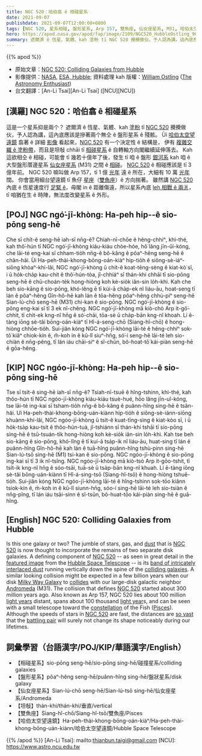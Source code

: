 ```yaml
---
title: NGC 520：哈伯翕 ê 相碰星系
date: 2021-09-07
publishdate: 2021-09-07T12:00:00+0800
tags: [NGC 520, 星系相碰, 盤形星系, Arp 157, 雙魚座, 仙女座星系, M31, 哈伯太空望遠鏡]
hero: https://apod.nasa.gov/apod/fap/image/2109/NGC520_HubbleOstling_960.jpg
summary: 遮爾濟 ê 恆星、氣體、kah 塗粉 tī NGC 520 攪攪做伙，予人認為講，這內底應該是摻著兩个無仝 ê 盤形星系 ê 殘骸。
---
```


{{% apod %}}

- 原始文章：[NGC 520: Colliding Galaxies from Hubble](https://apod.nasa.gov/apod/ap210907.html)
- 影像提供：[NASA](https://www.nasa.gov/), [ESA, Hubble](https://esahubble.org/); 資料處理 kah 版權：[William Ostling](https://www.instagram.com/the_astronomy_enthusiast/) ([The Astronomy Enthusiast](https://theastroenthusiast.com/))
- 台文翻譯：[An-Li Tsai][An-Li Tsai] ([NCU][NCU])

## [漢羅] NGC 520：哈伯翕 ê 相碰星系
這是一个星系抑是兩个？
遮爾濟 ê 恆星、氣體、kah [塗粉][dust] tī [NGC 520][NGC 520 1] 攪攪做伙，予人認為講，這內底應該是摻著兩个無仝 ê 盤形星系 ê 殘骸。
Ùi [哈伯太空望遠鏡][Hubble Space Telescope] 翕著 ê 詳細 [影像][featured image] 看起來，[NGC 520][NGC 520 2] 有一个決定性 ê 結構是，
伊有 [複雜交織 ê 塗粉帶][band of intricately interlaced dust]，而且是坦敧 chhāi tī [相碰星系][colliding galaxies] ê 自轉軸方向閣繼續延伸落去。
Kah 這欲相仝 ê 相碰，可能會 tī 幾若十億年了後，發生 tī 咱 ê 盤形 [銀河系][Milky Way Galaxy] kah 咱 ê 大型盤形厝邊星系 [仙女座星系][Andromeda] (M31) 之間 ê [相碰][collides]。
[NGC 520][NGC 520 3] ê 相碰應該是 tī 3 億年前。
NGC 520 嘛叫做 Arp 157，tī 1 億 [光年][light years] 遠 ê 所在，大細有 10 萬 [光年][light year] 闊。
你會當用細台望遠鏡 tī 魚仔 [星座][constellation]（[雙魚座][Pisces]）ê 方向揣著。
雖然講 [NGC 520][NGC 520 4] 內底 ê 恆星速度行 [足緊 ê][so vast]，毋閣 in ê 距離傷遠，所以星系內底 [leh 相戰 ê 兩爿][battling pair]，tī 咱猶在生 ê 時陣，無法度改變星系 ê 外形。

## [POJ] NGC ngó͘-jī-khòng: Ha-peh hi̍p--ê sio-pōng seng-hē
Che sī chi̍t-ê seng-hē iah-sī nn̄g-ê?
Chiah-nī-chōe ê hêng-chhiⁿ, khì-thé, kah thô͘-hún tī NGC ngó͘-jī-khòng kiáu-kiáu chòe-hóe, hō͘ lâng jīn-ûi-kóng, che lāi-té eng-kai sī chham-tio̍h nn̄g-ê bô-kâng ê pôaⁿ-hêng seng-hē ê chân-hâi.
Ùi Ha-peh-thài-khong-bōng-oán-kiàⁿ hip-tio̍h ê siông-sè-iáⁿ-siōng khòaⁿ-khí-lâi, NGC ngó͘-jī-khòng ū chi̍t-ê koat-tēng-sèng ê kiat-kò͘ sī,
i ū ho̍k-cha̍p kau-chit ê thô͘-hún-tòa, jî-chhiáⁿ sī thán-khi chhāi tī sio-pōng seng-hē ê chū-choán-te̍k hong-hiòng koh kè-sio̍k iân-sin lo̍h-khì.
Kah che beh sio-kāng ê sio-pōng, khó-lêng ē tī kúi-ā cha̍p-ek nî liáu-āu, hoat-seng tī lán ê pôaⁿ-hêng Gîn-hô-hē kah lán ê tōa-hêng pôaⁿ-hêng chhù-piⁿ seng-hē Sian-lú-chō seng-hē (M31) chi-kan ê sio-pōng.
NGC ngó͘-jī-khòng ê sio-pōng eng-kai sī tī 3 ek nî-chêng.
NGC ngó͘-jī-khòng mā kiò-chò Arp it-gō͘-chhit, tī chi̍t-ek kng-nî hn̄g ê só͘-chāi, tōa-sè ū cha̍p-bān kng-nî khoah.
Lí ē-tàng iōng sè-tâi bōng-oán-kiàⁿ tī Hî-á-seng-chō (Siang-hî-chō) ê hong-hiòng chhōe-tio̍h.
Sui-jiân kóng NGC ngó͘-jī-khòng lāi-té ê hêng-chhiⁿ sok-tō͘ kiâⁿ chiok-kín ê, m̄-koh in ê kū-lî siuⁿ-hn̄g, só͘-í seng-hē lāi-té leh sio-chiàn ê nn̄g-pêng, tī lán iáu chāi-siⁿ ê sî-chūn, bô-hoat-tō͘ kái-piàn seng-hē ê gōa-hêng.

## [KIP] NGC ngóo-jī-khòng: Ha-peh hi̍p--ê sio-pōng sing-hē
Tse sī tsi̍t-ê sing-hē iah-sī nn̄g-ê?
Tsiah-nī-tsuē ê hîng-tshinn, khì-thé, kah thôo-hún tī NGC ngóo-jī-khòng kiáu-kiáu tsuè-hué, hōo lâng jīn-uî-kóng, tse lāi-té ing-kai sī tsham-tio̍h nn̄g-ê bô-kâng ê puânn-hîng sing-hē ê tsân-hâi.
Uì Ha-peh-thài-khong-bōng-uán-kiànn hip-tio̍h ê siông-sè-iánn-siōng khuànn-khí-lâi, NGC ngóo-jī-khòng ū tsi̍t-ê kuat-tīng-sìng ê kiat-kòo sī,
i ū ho̍k-tsa̍p kau-tsit ê thôo-hún-tuà, jî-tshiánn sī thán-khi tshāi tī sio-pōng sing-hē ê tsū-tsuán-ti̍k hong-hiòng koh kè-sio̍k iân-sin lo̍h-khì.
Kah tse beh sio-kāng ê sio-pōng, khó-lîng ē tī kuí-ā tsa̍p-ik nî liáu-āu, huat-sing tī lán ê puânn-hîng Gîn-hô-hē kah lán ê tuā-hîng puânn-hîng tshù-pinn sing-hē Sian-lú-tsō sing-hē (M̀1) tsi-kan ê sio-pōng.
NGC ngóo-jī-khòng ê sio-pōng ing-kai sī tī 3 ik nî-tsîng.
NGC ngóo-jī-khòng mā kiò-tsò Arp it-gōo-tshit, tī tsi̍t-ik kng-nî hn̄g ê sóo-tsāi, tuā-sè ū tsa̍p-bān kng-nî khuah.
Lí ē-tàng iōng sè-tâi bōng-uán-kiànn tī Hî-á-sing-tsō (Siang-hî-tsō) ê hong-hiòng tshuē-tio̍h.
Sui-jiân kóng NGC ngóo-jī-khòng lāi-té ê hîng-tshinn sok-tōo kiânn tsiok-kín ê, m̄-koh in ê kū-lî siunn-hn̄g, sóo-í sing-hē lāi-té leh sio-tsiàn ê nn̄g-pîng, tī lán iáu tsāi-sinn ê sî-tsūn, bô-huat-tōo kái-piàn sing-hē ê guā-hîng.

## [English] NGC 520: Colliding Galaxies from Hubble
Is this one galaxy or two?
The jumble of stars, gas, and [dust][dust] that is [NGC 520][NGC 520 1] is now thought to incorporate the remains of two separate disk galaxies.
A defining component of [NGC 520][NGC 520 2] -- as seen in great detail in the [featured image][featured image] from the [Hubble Space Telescope][Hubble Space Telescope] -- is its [band of intricately interlaced dust][band of intricately interlaced dust] running vertically down the spine of the [colliding galaxies][colliding galaxies].
A similar looking collision might be expected in a few billion years when our disk [Milky Way Galaxy][Milky Way Galaxy] to [collides][collides] with our large-disk galactic neighbor [Andromeda][Andromeda] (M31).
The collision that defines [NGC 520][NGC 520 3] started about 300 million years ago.
Also known as Arp 157, NGC 520 lies about 100 million [light years][light years] distant, spans about 100 thousand [light year][light year]s, and can be seen with a small telescope toward the [constellation][constellation] of the Fish ([Pisces][Pisces]).
Although the speeds of stars in [NGC 520][NGC 520 4] are fast, the distances are [so vast][so vast] that the [battling pair][battling pair] will surely not change its shape noticeably during our lifetimes.

## 詞彙學習（台語漢字/POJ/KIP/華語漢字/English）
- 【相碰星系】sio-pōng seng-hē/sio-pōng sing-hē/碰撞星系/colliding galaxies
- 【盤形星系】pôaⁿ-hêng seng-hē/puânn-hîng sing-hē/盤狀星系/disk galaxy
- 【仙女座星系】Sian-lú-chō seng-hē/Sian-lú-tsō sing-hē/仙女座星系/Andromeda
- 【坦敧】thán-khi/thán-khi/垂直/vertical
- 【雙魚座】Siang-hî-chō/Siang-hî-tsō/雙魚座/Pisces
- 【哈伯太空望遠鏡】Ha-peh-thài-khong-bōng-oán-kiàⁿ/Ha-peh-thài-khong-bōng-uán-kiànn/哈伯太空望遠鏡/Hubble Space Telescope

{{% /apod %}}
[An-Li Tsai]: mailto:thianbun.taigi@gmail.com
[NCU]: https://www.astro.ncu.edu.tw

[dust]:https://apod.nasa.gov/apod/ap030706.html
[NGC 520 1]:https://en.wikipedia.org/wiki/NGC_520
[NGC 520 2]:https://esahubble.org/images/heic0810aq/
[featured image]:https://www.flickr.com/photos/192935202@N08/51398314609/
[Hubble Space Telescope]:https://www.nasa.gov/content/goddard/hubble-history-timeline
[band of intricately interlaced dust]:https://apod.nasa.gov/apod/ap111129.html
[colliding galaxies]:https://apod.nasa.gov/apod/ap130514.html
[Milky Way Galaxy]:https://imagine.gsfc.nasa.gov/science/objects/milkyway1.html
[collides]:https://apod.nasa.gov/apod/ap120604.html
[Andromeda]:https://en.wikipedia.org/wiki/Andromeda_Galaxy
[NGC 520 3]:http://www.cv.nrao.edu/~jhibbard/n520/n520.html
[light years]:https://chandra.harvard.edu/photo/cosmic_distance.html
[light year]:https://spaceplace.nasa.gov/light-year/en/
[constellation]:https://www.iau.org/public/themes/constellations/
[Pisces]:https://chandra.harvard.edu/photo/constellations/pisces.html
[NGC 520 4]:https://ui.adsabs.harvard.edu/abs/2005MNRAS.359..455R/abstract
[so vast]:https://k9inebubbles.com/wp-content/uploads/2020/11/surprised-dog-heartworm.jpg
[battling pair]:https://apod.nasa.gov/apod/ap160203.html
